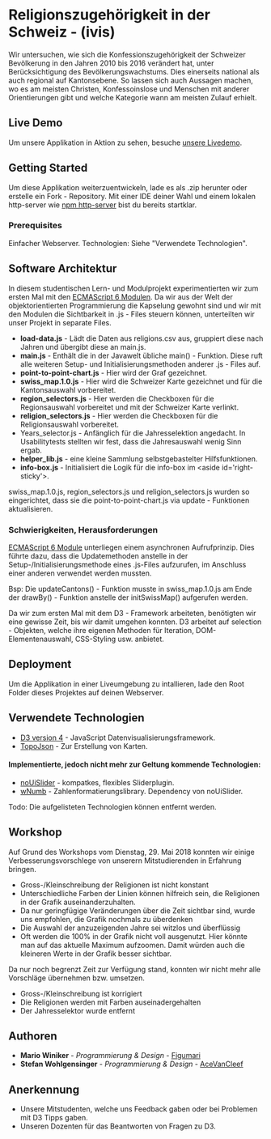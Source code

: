 # Religionszugehörigkeit in der Schweiz - (ivis)

Wir untersuchen, wie sich die Konfessionszugehörigkeit der Schweizer 
Bevölkerung in den Jahren 2010 bis 2016 verändert hat, unter Berücksichtigung 
des Bevölkerungswachstums. Dies einerseits national als auch regional auf 
Kantonsebene. So lassen sich auch Aussagen machen, wo es am meisten Christen, 
Konfessoinslose und Menschen mit anderer Orientierungen gibt und welche 
Kategorie wann am meisten Zulauf erhielt.


## Live Demo

Um unsere Applikation in Aktion zu sehen, besuche [unsere Livedemo](https://acevancleef.github.io/ivis_religious_denominations_in_switzerland/).




## Getting Started

Um diese Applikation weiterzuentwickeln, lade es als .zip herunter oder erstelle ein Fork - Repository. Mit einer IDE deiner Wahl und einem lokalen http-server wie [npm http-server](https://www.npmjs.com/package/http-server) bist du bereits startklar. 

### Prerequisites

Einfacher Webserver. Technologien: Siehe "Verwendete Technologien".

## Software Architektur

In diesem studentischen Lern- und Modulprojekt experimentierten wir zum ersten Mal mit 
den [ECMAScript 6 Modulen](http://2ality.com/2014/09/es6-modules-final.html).
Da wir aus der Welt der objektorientierten Programmierung die Kapselung gewohnt sind und wir mit den Modulen 
die Sichtbarkeit in .js - Files steuern können, unterteilten wir unser Projekt in separate Files.

* **load-data.js** - Lädt die Daten aus religions.csv aus, gruppiert diese nach Jahren und übergibt diese an main.js.
* **main.js** - Enthält die in der Javawelt übliche main() - Funktion. Diese ruft alle weiteren Setup- und 
Initialisierungsmethoden anderer .js - Files auf.
* **point-to-point-chart.js** - Hier wird der Graf gezeichnet.
* **swiss_map.1.0.js** - Hier wird die Schweizer Karte gezeichnet und für die Kantonsauswahl vorbereitet.
* **region_selectors.js** - Hier werden die Checkboxen für die Regionsauswahl vorbereitet und mit der Schweizer Karte verlinkt.
* **religion_selectors.js** - Hier werden die Checkboxen für die Religionsauswahl vorbereitet.
* Years_selector.js - Anfänglich für die Jahresselektion angedacht. In Usabilitytests stellten wir fest, dass die Jahresauswahl wenig Sinn ergab.
* **helper_lib.js** - eine kleine Sammlung selbstgebastelter Hilfsfunktionen.
* **info-box.js** - Initialisiert die Logik für die info-box im &lt;aside id='right-sticky'&gt;.

swiss_map.1.0.js, region_selectors.js und religion_selectors.js wurden so eingerichtet, dass sie die point-to-point-chart.js via update - Funktionen aktualisieren.

### Schwierigkeiten, Herausforderungen
[ECMAScript 6 Module](http://2ality.com/2014/09/es6-modules-final.html) unterliegen einem asynchronen Aufrufprinzip. Dies führte dazu, dass die Updatemethoden anstelle in der Setup-/Initialisierungsmethode eines .js-Files aufzurufen, im Anschluss einer anderen verwendet werden mussten. 

Bsp: Die updateCantons() - Funktion musste in swiss_map.1.0.js am Ende der drawBy() - Funktion anstelle der initSwissMap() aufgerufen werden. 

Da wir zum ersten Mal mit dem D3 - Framework arbeiteten, benötigten wir eine gewisse Zeit, bis wir damit umgehen konnten. D3 arbeitet auf selection - Objekten, welche ihre eigenen Methoden für Iteration, DOM-Elementenauswahl, CSS-Styling usw. anbietet.

## Deployment

Um die Applikation in einer Liveumgebung zu intallieren, lade den Root Folder dieses Projektes auf deinen Webserver.

## Verwendete Technologien

* [D3 version 4](https://www.npmjs.com/package/d3v4) - JavaScript Datenvisualisierungsframework.
* [TopoJson](https://github.com/topojson/topojson) - Zur Erstellung von Karten.

#### Implementierte, jedoch nicht mehr zur Geltung kommende Technologien:
* [noUiSlider](https://refreshless.com/nouislider/) - kompatkes, flexibles Sliderplugin.
* [wNumb](https://refreshless.com/wnumb/) - Zahlenformatierungslibrary. Dependency von noUiSlider.

Todo: Die aufgelisteten Technologien können entfernt werden.

## Workshop
Auf Grund des Workshops vom Dienstag, 29. Mai 2018 konnten wir einige Verbesserungsvorschlege von unserern Mitstudierenden in Erfahrung bringen.
* Gross-/Kleinschreibung der Religionen ist nicht konstant
* Unterschiedliche Farben der Linien können hilfreich sein, die Religionen in der Grafik auseinanderzuhalten.
* Da nur geringfügige Veränderungen über die Zeit sichtbar sind, wurde uns empfohlen, die Grafik nochmals zu überdenken
* Die Auswahl der anzuzeigenden Jahre sei witzlos und überflüssig
* Oft werden die 100% in der Grafik nicht voll ausgenutzt. Hier könnte man auf das aktuelle Maximum aufzoomen. Damit würden auch die kleineren Werte in der Grafik besser sichtbar.

Da nur noch begrenzt Zeit zur Verfügung stand, konnten wir nicht mehr alle Vorschläge übernehmen bzw. umsetzen.
* Gross-/Kleinschreibung ist korrigiert
* Die Religionen werden mit Farben auseinadergehalten
* Der Jahresselektor wurde entfernt

## Authoren

* **Mario Winiker** - *Programmierung & Design* - [Figumari](https://github.com/Figumari)
* **Stefan Wohlgensinger** - *Programmierung & Design* - [AceVanCleef](https://github.com/AceVanCleef)


## Anerkennung

* Unsere Mitstudenten, welche uns Feedback gaben oder bei Problemen mit D3 Tipps gaben.
* Unseren Dozenten für das Beantworten von Fragen zu D3.

